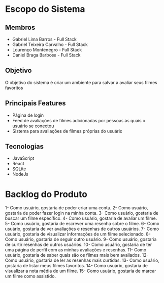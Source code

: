 # Escopo do Sistema

## Membros
* Gabriel Lima Barros - Full Stack
* Gabriel Teixeira Carvalho - Full Stack
* Lourenço Montenegro - Full Stack
* Daniel Braga Barbosa - Full Stack

## Objetivo
O objetivo do sistema é criar um ambiente para salvar a avaliar seus filmes favoritos

## Principais Features
* Página de login
* Feed de avaliações de filmes adicionadas por pessoas às quais o usuário se conectou
* Sistema para avaliações de filmes próprias do usuário

## Tecnologias
* JavaScript
* React
* SQLite
* NodeJs

# Backlog do Produto
1- Como usuário, gostaria de poder criar uma conta.
2- Como usuário, gostaria de poder fazer login na minha conta.
3- Como usuário, gostaria de buscar um filme específico.
4- Como usuário, gostaria de avaliar um filme.
5- Como usuário, gostaria de escrever uma resenha sobre o filme.
6- Como usuário, gostaria de ver avaliações e resenhas de outros usuários.
7- Como usuário, gostaria de visualizar informações de um filme selecionado.
8- Como usuário, gostaria de seguir outro usuário.
9- Como usuário, gostaria de curtir resenhas de outros usuários.
10- Como usuário, gostaria de ter uma página de perfil com as minhas avaliações e resenhas.
11- Como usuário, gostaria de saber quais são os filmes mais bem avaliados.
12- Como usuário, gostaria de ler as resenhas mais curtidas.
13- Como usuário, gostaria de listar meus filmes favoritos.
14- Como usuário, gostaria de visualizar a nota média de um filme.
15- Como usuário, gostaria de marcar um filme como assistido.
